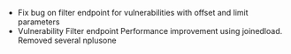* Fix bug on filter endpoint for vulnerabilities with offset and limit parameters
* Vulnerability Filter endpoint Performance improvement using joinedload. Removed several nplusone
